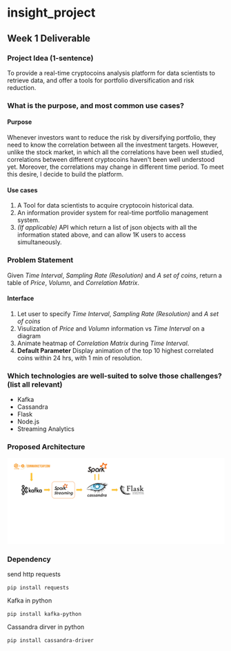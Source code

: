 # insight_project


## Week 1 Deliverable
### Project Idea (1-sentence)
To provide a real-time cryptocoins analysis platform for data scientists to retrieve data, and offer a tools for portfolio diversification and risk reduction.


### What is the purpose, and most common use cases?
#### Purpose
Whenever investors want to reduce the risk by diversifying portfolio, they need to know the correlation between all the investment targets. However, unlike the stock market, in which all the correlations have been well studied, correlations between different cryptocoins haven't been well understood yet. Moreover, the correlations may change in different time period. To meet this desire, I decide to build the platform.

#### Use cases
1. A Tool for data scientists to acquire cryptocoin historical data.
2. An information provider system for real-time portfolio management system.
3. *(If applicable)* API which return a list of json objects with all the information stated above, and can allow 1K users to access simultaneously.


### Problem Statement
Given *Time Interval*, *Sampling Rate (Resolution)* and *A set of coins*, return a table of *Price*, *Volumn*, and *Correlation Matrix*.

#### Interface
1. Let user to specify *Time Interval*, *Sampling Rate (Resolution)* and *A set of coins*
2. Visulization of *Price* and *Volumn* information vs *Time Interval* on a diagram
3. Animate heatmap of *Correlation Matrix* during *Time Interval*.
4. **Default Parameter** Display animation of the top 10 highest correlated coins within 24 hrs, with 1 min of resolution.


### Which technologies are well-suited to solve those challenges? (list all relevant)
* Kafka
* Cassandra
* Flask
* Node.js
* Streaming Analytics


### Proposed Architecture
![Proposed Architecture](picture/InsightArchitecture.png)


### Dependency

send http requests
```
pip install requests
```

Kafka in python
```
pip install kafka-python
```

Cassandra dirver in python
```
pip install cassandra-driver
```
